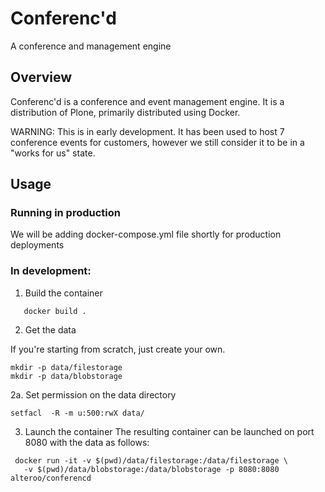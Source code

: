 # Conferenc'd
A conference and management engine

## Overview
Conferenc'd is a conference and event management engine.
It is a distribution of Plone, primarily distributed using Docker.

WARNING: This is in early development. It has been used to host 7 conference events for customers, however we still consider it to be in a "works for us" state.

## Usage

### Running in production
We will be adding docker-compose.yml file shortly for production deployments

### In development:
1. Build the container
```
   docker build .
```
2. Get the data

If you're starting from scratch, just create your own.
```
mkdir -p data/filestorage
mkdir -p data/blobstorage
```
2a. Set permission on the data directory
```
setfacl  -R -m u:500:rwX data/
```
3. Launch the container
The resulting container can be launched on port 8080 with the data as follows:
```
 docker run -it -v $(pwd)/data/filestorage:/data/filestorage \ 
   -v $(pwd)/data/blobstorage:/data/blobstorage -p 8080:8080 alteroo/conferencd
```
